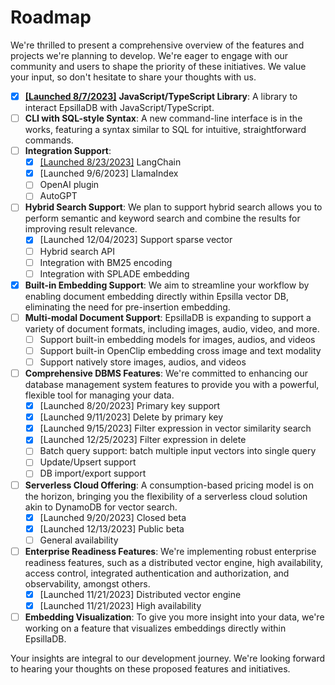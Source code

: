 # Roadmap

We're thrilled to present a comprehensive overview of the features and projects we're planning to develop. We're eager to engage with our community and users to shape the priority of these initiatives. We value your input, so don't hesitate to share your thoughts with us.

* [x] [**\[Launched 8/7/2023\]**](https://www.linkedin.com/posts/epsilla\_vectordatabase-javascript-generativeai-activity-7094316258925432834-yj2D?utm\_source=share\&utm\_medium=member\_desktop) **JavaScript/TypeScript Library**: A library to interact EpsillaDB with JavaScript/TypeScript.
* [ ] **CLI with SQL-style Syntax**: A new command-line interface is in the works, featuring a syntax similar to SQL for intuitive, straightforward commands.
* [ ] **Integration Support**:&#x20;
  * [x] [\[Launched 8/23/2023\]](https://medium.com/@richard\_50832/epsilla-x-langchain-retrieval-augmented-generation-rag-in-llm-powered-question-answering-3a674c0d7c7b) LangChain
  * [x] \[Launched 9/6/2023] LlamaIndex
  * [ ] OpenAI plugin
  * [ ] AutoGPT
* [ ] **Hybrid Search Support**: We plan to support hybrid search allows you to perform semantic and keyword search and combine the results for improving result relevance.
  * [x] \[Launched 12/04/2023] Support sparse vector
  * [ ] Hybrid search API
  * [ ] Integration with BM25 encoding
  * [ ] Integration with SPLADE embedding
* [x] **Built-in Embedding Support**: We aim to streamline your workflow by enabling document embedding directly within Epsilla vector DB, eliminating the need for pre-insertion embedding.
* [ ] **Multi-modal Document Support**: EpsillaDB is expanding to support a variety of document formats, including images, audio, video, and more.
  * [ ] Support built-in embedding models for images, audios, and videos
  * [ ] Support built-in OpenClip embedding cross image and text modality
  * [ ] Support natively store images, audios, and videos
* [ ] **Comprehensive DBMS Features**: We're committed to enhancing our database management system features to provide you with a powerful, flexible tool for managing your data.
  * [x] \[Launched 8/20/2023] Primary key support
  * [x] \[Launched 9/11/2023] Delete by primary key
  * [x] \[Launched 9/15/2023] Filter expression in vector similarity search
  * [x] \[Launched 12/25/2023] Filter expression in delete
  * [ ] Batch query support: batch multiple input vectors into single query
  * [ ] Update/Upsert support
  * [ ] DB import/export support
* [ ] **Serverless Cloud Offering**: A consumption-based pricing model is on the horizon, bringing you the flexibility of a serverless cloud solution akin to DynamoDB for vector search.
  * [x] \[Launched 9/20/2023] Closed beta
  * [x] \[Launched 12/13/2023] Public beta
  * [ ] General availability
* [ ] **Enterprise Readiness Features**: We're implementing robust enterprise readiness features, such as a distributed vector engine, high availability, access control, integrated authentication and authorization, and observability, amongst others.
  * [x] \[Launched 11/21/2023] Distributed vector engine
  * [x] \[Launched 11/21/2023] High availability
* [ ] **Embedding Visualization**: To give you more insight into your data, we're working on a feature that visualizes embeddings directly within EpsillaDB.

Your insights are integral to our development journey. We're looking forward to hearing your thoughts on these proposed features and initiatives.
